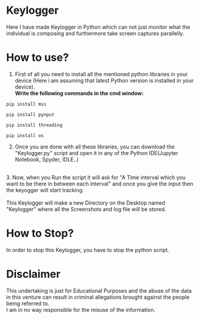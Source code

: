 # Keylogger
Here I have made Keylogger in Python which can not just monitor what the individual is composing and furthermore take screen captures parallelly.
# How to use?
1. First of all you need to install all the mentioned python libraries in your device (Here i am assuming that latest Python version is installed in your device).
<br/><b>Write the following commands in the cmd window:</b>

```
pip install mss
```

```
pip install pynput
```


```
pip install threading
```


```
pip install os
```

2. Once you are done with all these libraries, you can download the "Keylogger.py" script and open it in any of the Python IDE(Jupyter Notebook, Spyder, IDLE..)
<br/>
3. Now, when you Run the script it will ask for "A Time interval which you want to be there in between each interval" and once you give the input then the keyogger will start tracking.
<br/>
<br />
This Keylogger will make a new Directory on the Desktop named "Keylogger" where all the Screenshots and log file will be stored.

# How to Stop?
In order to stop this Keylogger, you have to stop the python script. 


# Disclaimer
This undertaking is just for Educational Purposes and the abuse of the data in this venture can result in criminal allegations brought against the people being referred to.<br/> 
I am in no way responsible for the misuse of the information.
